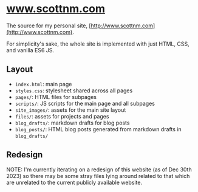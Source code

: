 # www.scottnm.com

The source for my personal site, [http://www.scottnm.com](http://www.scottnm.com).

For simplicity's sake, the whole site is implemented with just HTML, CSS, and vanilla ES6 JS.

## Layout

* `index.html`: main page
* `styles.css`: stylesheet shared across all pages
* `pages/`: HTML files for subpages 
* `scripts/`: JS scripts for the main page and all subpages
* `site_images/`: assets for the main site layout
* `files/`: assets for projects and pages
* `blog_drafts/`: markdown drafts for blog posts
* `blog_posts/`: HTML blog posts generated from markdown drafts in `blog_drafts/`

## Redesign

NOTE: I'm currently iterating on a redesign of this website (as of Dec 30th 2023) so there may be some stray files lying around related to that which are unrelated to the current publicly available website.
